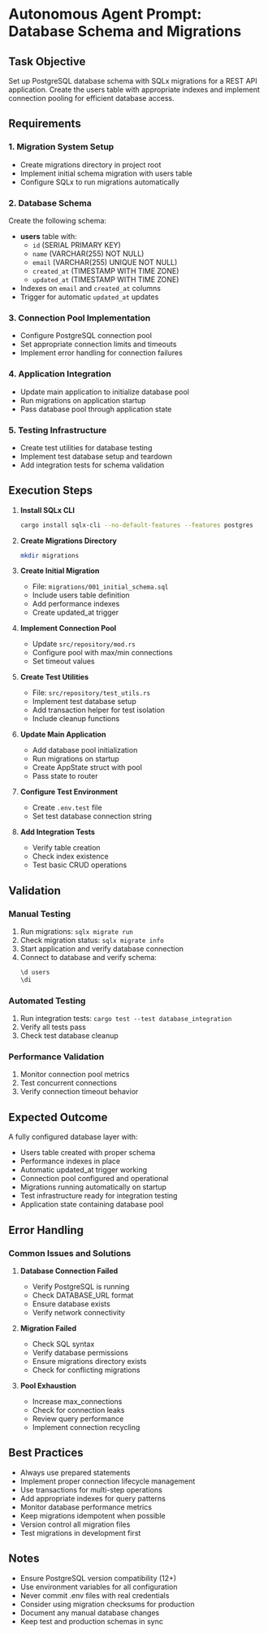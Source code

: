 # Autonomous Agent Prompt: Database Schema and Migrations

## Task Objective
Set up PostgreSQL database schema with SQLx migrations for a REST API application. Create the users table with appropriate indexes and implement connection pooling for efficient database access.

## Requirements

### 1. Migration System Setup
- Create migrations directory in project root
- Implement initial schema migration with users table
- Configure SQLx to run migrations automatically

### 2. Database Schema
Create the following schema:
- **users** table with:
  - `id` (SERIAL PRIMARY KEY)
  - `name` (VARCHAR(255) NOT NULL)
  - `email` (VARCHAR(255) UNIQUE NOT NULL)
  - `created_at` (TIMESTAMP WITH TIME ZONE)
  - `updated_at` (TIMESTAMP WITH TIME ZONE)
- Indexes on `email` and `created_at` columns
- Trigger for automatic `updated_at` updates

### 3. Connection Pool Implementation
- Configure PostgreSQL connection pool
- Set appropriate connection limits and timeouts
- Implement error handling for connection failures

### 4. Application Integration
- Update main application to initialize database pool
- Run migrations on application startup
- Pass database pool through application state

### 5. Testing Infrastructure
- Create test utilities for database testing
- Implement test database setup and teardown
- Add integration tests for schema validation

## Execution Steps

1. **Install SQLx CLI**
   ```bash
   cargo install sqlx-cli --no-default-features --features postgres
   ```

2. **Create Migrations Directory**
   ```bash
   mkdir migrations
   ```

3. **Create Initial Migration**
   - File: `migrations/001_initial_schema.sql`
   - Include users table definition
   - Add performance indexes
   - Create updated_at trigger

4. **Implement Connection Pool**
   - Update `src/repository/mod.rs`
   - Configure pool with max/min connections
   - Set timeout values

5. **Create Test Utilities**
   - File: `src/repository/test_utils.rs`
   - Implement test database setup
   - Add transaction helper for test isolation
   - Include cleanup functions

6. **Update Main Application**
   - Add database pool initialization
   - Run migrations on startup
   - Create AppState struct with pool
   - Pass state to router

7. **Configure Test Environment**
   - Create `.env.test` file
   - Set test database connection string

8. **Add Integration Tests**
   - Verify table creation
   - Check index existence
   - Test basic CRUD operations

## Validation

### Manual Testing
1. Run migrations: `sqlx migrate run`
2. Check migration status: `sqlx migrate info`
3. Start application and verify database connection
4. Connect to database and verify schema:
   ```sql
   \d users
   \di
   ```

### Automated Testing
1. Run integration tests: `cargo test --test database_integration`
2. Verify all tests pass
3. Check test database cleanup

### Performance Validation
1. Monitor connection pool metrics
2. Test concurrent connections
3. Verify connection timeout behavior

## Expected Outcome

A fully configured database layer with:
- Users table created with proper schema
- Performance indexes in place
- Automatic updated_at trigger working
- Connection pool configured and operational
- Migrations running automatically on startup
- Test infrastructure ready for integration testing
- Application state containing database pool

## Error Handling

### Common Issues and Solutions

1. **Database Connection Failed**
   - Verify PostgreSQL is running
   - Check DATABASE_URL format
   - Ensure database exists
   - Verify network connectivity

2. **Migration Failed**
   - Check SQL syntax
   - Verify database permissions
   - Ensure migrations directory exists
   - Check for conflicting migrations

3. **Pool Exhaustion**
   - Increase max_connections
   - Check for connection leaks
   - Review query performance
   - Implement connection recycling

## Best Practices

- Always use prepared statements
- Implement proper connection lifecycle management
- Use transactions for multi-step operations
- Add appropriate indexes for query patterns
- Monitor database performance metrics
- Keep migrations idempotent when possible
- Version control all migration files
- Test migrations in development first

## Notes

- Ensure PostgreSQL version compatibility (12+)
- Use environment variables for all configuration
- Never commit .env files with real credentials
- Consider using migration checksums for production
- Document any manual database changes
- Keep test and production schemas in sync
